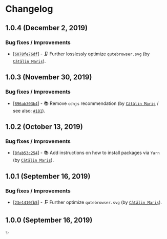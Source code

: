 <!-- markdownlint-disable line-length -->

Changelog
=========

1.0.4 (December 2, 2019)
------------------------

### Bug fixes / Improvements

* [[`6078fe76df`](https://github.com/alrra/browser-logos/commit/6078fe76df7f40291e8838a08670ce151b4e64ab)] - 🗜 Further losslessly optimize `qutebrowser.svg` (by [`Cătălin Mariș`](https://github.com/alrra)).

1.0.3 (November 30, 2019)
-------------------------

### Bug fixes / Improvements

* [[`896ab303b4`](https://github.com/alrra/browser-logos/commit/896ab303b43decd25c518ea5dc0081e6974d344a)] - 📚 Remove `cdnjs` recommendation (by [`Cătălin Mariș`](https://github.com/alrra) / see also: [`#181`](https://github.com/alrra/browser-logos/issues/181)).

1.0.2 (October 13, 2019)
------------------------

### Bug fixes / Improvements

* [[`8fab53c254`](https://github.com/alrra/browser-logos/commit/8fab53c2544fe45642f4b330f21c426a07c63367)] - 📚 Add instructions on how to install packages via `Yarn` (by [`Cătălin Mariș`](https://github.com/alrra)).

1.0.1 (September 16, 2019)
--------------------------

### Bug fixes / Improvements

* [[`23e1410fb5`](https://github.com/alrra/browser-logos/commit/23e1410fb5a815535f4d7fad307de4fd8991471d)] - 🗜 Further optimize `qutebrowser.svg` (by [`Cătălin Mariș`](https://github.com/alrra)).

1.0.0 (September 16, 2019)
--------------------------

✨
